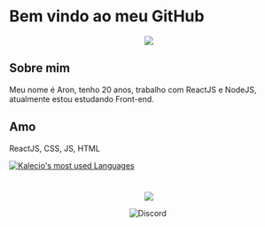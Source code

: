# Bem vindo ao meu GitHub

<p align="center">
<img src="https://media1.tenor.com/images/52ea7d449a5402030a3432fd3c94aa99/tenor.gif?itemid=13119051">
</p>


## Sobre mim
 Meu nome é Aron, tenho 20 anos, trabalho com ReactJS e NodeJS, atualmente estou estudando Front-end.

## Amo
ReactJS, CSS, JS, HTML


[![Kalecio's most used Languages](https://github-readme-stats.anuraghazra1.vercel.app/api/top-langs/?username=Nirayuki)](https://github.com/Nirayuki)


#

<p align="center">
<img src="https://media1.tenor.com/images/cf20ebeadcadcd54e6778dac16357644/tenor.gif?itemid=10805514" align="middle">
</p>


<p align="center">
<img alt="Discord" src="https://img.shields.io/badge/Discord-Nirayuki 8054-%237159c1?style=for-the-badge&logo=discord">
<img
</p>
